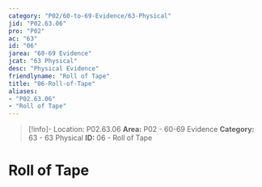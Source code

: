 ```yaml
---
category: "P02/60-to-69-Evidence/63-Physical"
jid: "P02.63.06"
pro: "P02"
ac: "63"
id: "06"
jarea: "60-69 Evidence"
jcat: "63 Physical"
desc: "Physical Evidence"
friendlyname: "Roll of Tape"
title: "06-Roll-of-Tape"
aliases: 
- "P02.63.06"
- "Roll of Tape"
---
```

>[!info]- Location: P02.63.06
>**Area:** P02 - 60-69 Evidence
>**Category:** 63 - 63 Physical
>**ID:** 06 - Roll of Tape

# Roll of Tape
